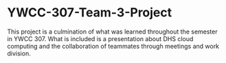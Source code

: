 # YWCC-307-Team-3-Project
This project is a culmination of what was learned throughout the semester in YWCC 307. What is included is a presentation about DHS cloud computing and the collaboration of teammates through meetings and work division.
